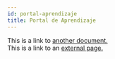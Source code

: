 ```yaml
---
id: portal-aprendizaje
title: Portal de Aprendizaje
---
```


This is a link to [another document.](cli.md)  
This is a link to an [external page.](http://www.eosio.cr)